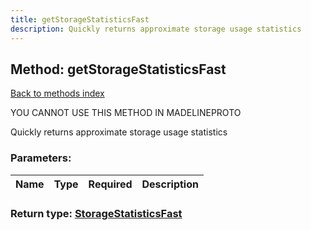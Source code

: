 ```yaml
---
title: getStorageStatisticsFast
description: Quickly returns approximate storage usage statistics
---
```

## Method: getStorageStatisticsFast  
[Back to methods index](index.md)


YOU CANNOT USE THIS METHOD IN MADELINEPROTO


Quickly returns approximate storage usage statistics

### Parameters:

| Name     |    Type       | Required | Description |
|----------|---------------|----------|-------------|


### Return type: [StorageStatisticsFast](../types/StorageStatisticsFast.md)

